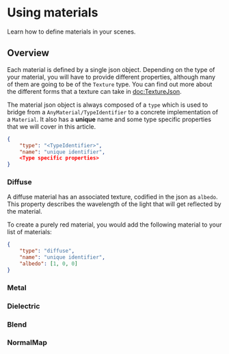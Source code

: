 # Using materials

Learn how to define materials in your scenes.

## Overview

Each material is defined by a single json object. Depending on the type of your material, you will have to provide different properties, although many of them are going to be of the ``Texture`` type. You can find out more about the different forms that a texture can take in <doc:TextureJson>.

The material json object is always composed of a `type` which is used to bridge from a ``AnyMaterial/TypeIdentifier`` to a concrete implementation of a ``Material``. It also has a **unique** name and some type specific properties that we will cover in this article. 

```json
{
    "type": "<TypeIdentifier>",
    "name": "unique identifier",
    <Type specific properties>
}
```

### Diffuse

A diffuse material has an associated texture, codified in the json as `albedo`. This property describes the wavelength of the light that will get reflected by the material.

To create a purely red material, you would add the following material to your list of materials:

```json
{
    "type": "diffuse",
    "name": "unique identifier",
    "albedo": [1, 0, 0]
}
```

### Metal

### Dielectric

### Blend

### NormalMap

